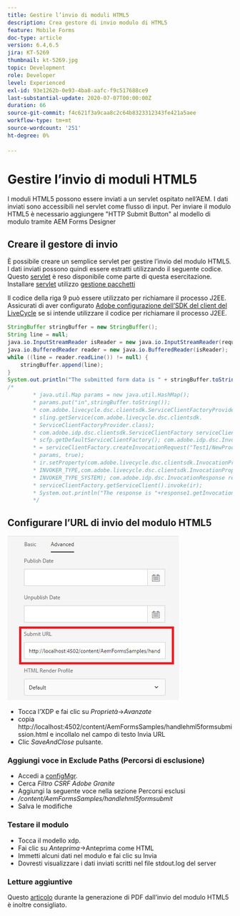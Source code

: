 ```yaml
---
title: Gestire l’invio di moduli HTML5
description: Crea gestore di invio modulo di HTML5
feature: Mobile Forms
doc-type: article
version: 6.4,6.5
jira: KT-5269
thumbnail: kt-5269.jpg
topic: Development
role: Developer
level: Experienced
exl-id: 93e1262b-0e93-4ba8-aafc-f9c517688ce9
last-substantial-update: 2020-07-07T00:00:00Z
duration: 66
source-git-commit: f4c621f3a9caa8c2c64b8323312343fe421a5aee
workflow-type: tm+mt
source-wordcount: '251'
ht-degree: 0%

---
```


# Gestire l’invio di moduli HTML5

I moduli HTML5 possono essere inviati a un servlet ospitato nell’AEM. I dati inviati sono accessibili nel servlet come flusso di input. Per inviare il modulo HTML5 è necessario aggiungere &quot;HTTP Submit Button&quot; al modello di modulo tramite AEM Forms Designer

## Creare il gestore di invio

È possibile creare un semplice servlet per gestire l’invio del modulo HTML5. I dati inviati possono quindi essere estratti utilizzando il seguente codice. Questo [servlet](assets/html5-submit-handler.zip) è reso disponibile come parte di questa esercitazione. Installare [servlet](assets/html5-submit-handler.zip) utilizzo [gestione pacchetti](http://localhost:4502/crx/packmgr/index.jsp)

Il codice della riga 9 può essere utilizzato per richiamare il processo J2EE. Assicurati di aver configurato [Adobe configurazione dell’SDK del client del LiveCycle](https://helpx.adobe.com/aem-forms/6/submit-form-data-livecycle-process.html) se si intende utilizzare il codice per richiamare il processo J2EE.

```java
StringBuffer stringBuffer = new StringBuffer();
String line = null;
java.io.InputStreamReader isReader = new java.io.InputStreamReader(request.getInputStream(), "UTF-8");
java.io.BufferedReader reader = new java.io.BufferedReader(isReader);
while ((line = reader.readLine()) != null) {
    stringBuffer.append(line);
}
System.out.println("The submitted form data is " + stringBuffer.toString());
/*
        * java.util.Map params = new java.util.HashMap();
        * params.put("in",stringBuffer.toString());
        * com.adobe.livecycle.dsc.clientsdk.ServiceClientFactoryProvider scfp =
        * sling.getService(com.adobe.livecycle.dsc.clientsdk.
        * ServiceClientFactoryProvider.class);
        * com.adobe.idp.dsc.clientsdk.ServiceClientFactory serviceClientFactory =
        * scfp.getDefaultServiceClientFactory(); com.adobe.idp.dsc.InvocationRequest ir
        * = serviceClientFactory.createInvocationRequest("Test1/NewProcess1", "invoke",
        * params, true);
        * ir.setProperty(com.adobe.livecycle.dsc.clientsdk.InvocationProperties.
        * INVOKER_TYPE,com.adobe.livecycle.dsc.clientsdk.InvocationProperties.
        * INVOKER_TYPE_SYSTEM); com.adobe.idp.dsc.InvocationResponse response1 =
        * serviceClientFactory.getServiceClient().invoke(ir);
        * System.out.println("The response is "+response1.getInvocationId());
        */
```


## Configurare l’URL di invio del modulo HTML5

![submit-url](assets/submit-url.PNG)

* Tocca l’XDP e fai clic su _Proprietà_->_Avanzate_
* copia http://localhost:4502/content/AemFormsSamples/handlehml5formsubmission.html e incollalo nel campo di testo Invia URL
* Clic _SaveAndClose_ pulsante.

### Aggiungi voce in Exclude Paths (Percorsi di esclusione)

* Accedi a [configMgr](http://localhost:4502/system/console/configMgr).
* Cerca _Filtro CSRF Adobe Granite_
* Aggiungi la seguente voce nella sezione Percorsi esclusi
* _/content/AemFormsSamples/handlehml5formsubmit_
* Salva le modifiche

### Testare il modulo

* Tocca il modello xdp.
* Fai clic su _Anteprima_->Anteprima come HTML
* Immetti alcuni dati nel modulo e fai clic su Invia
* Dovresti visualizzare i dati inviati scritti nel file stdout.log del server

### Letture aggiuntive

Questo [articolo](https://experienceleague.adobe.com/docs/experience-manager-learn/forms/document-services/generate-pdf-from-mobile-form-submission-article.html) durante la generazione di PDF dall’invio del modulo HTML5 è inoltre consigliato.
